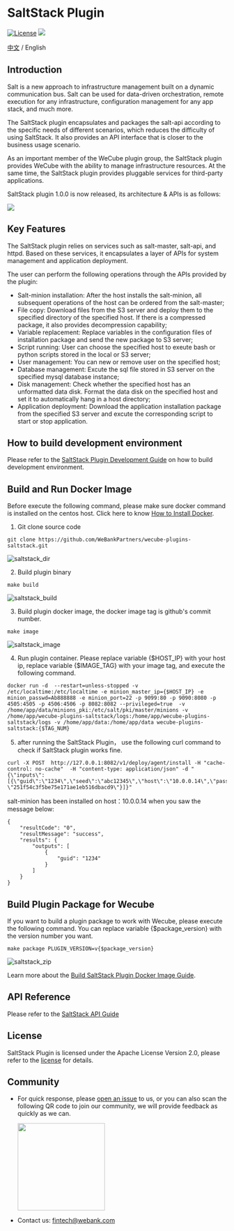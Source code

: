 # SaltStack Plugin

[![License](https://img.shields.io/badge/License-Apache%202.0-blue.svg)](https://opensource.org/licenses/Apache-2.0)
![](https://img.shields.io/badge/language-golang-orang.svg)
 
[中文](README.md) / English

## Introduction

Salt is a new approach to infrastructure management built on a dynamic communication bus. Salt can be used for data-driven orchestration, remote execution for any infrastructure, configuration management for any app stack, and much more.

The SaltStack plugin encapsulates and packages the salt-api according to the specific needs of different scenarios, which reduces the difficulty of using SaltStack. It also provides an API interface that is closer to the business usage scenario.

As an important member of the WeCube plugin group, the SaltStack plugin provides WeCube with the ability to manage infrastructure resources. At the same time, the SaltStack plugin provides pluggable services for third-party applications.

SaltStack plugin 1.0.0 is now released, its architecture & APIs is as follows:

<img src="./docs/images/architectrue_en.png" /> 

## Key Features

The SaltStack plugin relies on services such as salt-master, salt-api, and httpd. Based on these services, it encapsulates a layer of APIs for system management and application deployment.

The user can perform the following operations through the APIs provided by the plugin:

- Salt-minion installation: After the host installs the salt-minion, all subsequent operations of the host can be ordered from the salt-master;
- File copy: Download files from the S3 server and deploy them to the specified directory of the specified host. If there is a compressed package, it also provides decompression capability;
- Variable replacement: Replace variables in the configuration files of installation package and send the new package to S3 server;
- Script running: User can choose the specified host to exeute bash or python scripts stored in the local or S3 server;
- User management: You can new or remove user on the specified host;
- Database management: Excute the sql file stored in S3 server on the specified mysql database instance;
- Disk management: Check whether the specified host has an unformatted data disk. Format the data disk on the specified host and set it to automatically hang in a host directory;
- Application deployment: Download the application installation package from the specified S3 server and excute the corresponding script to start or stop application.

## How to build development environment

Please refer to the [SaltStack Plugin Development Guide](docs/compile/wecube-plugins-saltstack_build_dev_env_en.md) on how to build development environment.

## Build and Run Docker Image

Before execute the following command, please make sure docker command is installed on the centos host. Click here to know [How to Install Docker](https://docs.docker.com/install/linux/docker-ce/centos/).

1. Git clone source code 

```
git clone https://github.com/WeBankPartners/wecube-plugins-saltstack.git
```

![saltstack_dir](docs/compile/images/saltstack_dir.png)

2. Build plugin binary

```
make build 
```

![saltstack_build](docs/compile/images/saltstack_build.png)

3. Build plugin docker image, the docker image tag is github's commit number.

```
make image
```

![saltstack_image](docs/compile/images/saltstack_image.png)

4. Run plugin container. Please replace variable {$HOST_IP} with your host ip, replace variable {$IMAGE_TAG} with your image tag, and execute the following command.

```
docker run -d  --restart=unless-stopped -v /etc/localtime:/etc/localtime -e minion_master_ip={$HOST_IP} -e minion_passwd=Ab888888 -e minion_port=22 -p 9099:80 -p 9090:8080 -p 4505:4505 -p 4506:4506 -p 8082:8082 --privileged=true  -v /home/app/data/minions_pki:/etc/salt/pki/master/minions -v /home/app/wecube-plugins-saltstack/logs:/home/app/wecube-plugins-saltstack/logs -v /home/app/data:/home/app/data wecube-plugins-saltstack:{$TAG_NUM}
```

5. after running the SaltStack Plugin， use the following curl command to check if SaltStack plugin works fine. 

```
curl -X POST  http://127.0.0.1:8082/v1/deploy/agent/install -H "cache-control: no-cache"  -H "content-type: application/json" -d "{\"inputs\":[{\"guid\":\"1234\",\"seed\":\"abc12345\",\"host\":\"10.0.0.14\",\"password\": \"251f54c3f5be75e171ae1eb516dbacd9\"}]}"
```

salt-minion has been installed on host：10.0.0.14 when you saw the message below:

```
{
    "resultCode": "0",
    "resultMessage": "success",
    "results": {
        "outputs": [
            {
                "guid": "1234"
            }
        ]
    }
}
```

## Build Plugin Package for Wecube

If you want to build a plugin package to work with Wecube, please execute the following command. You can replace variable {$package_version} with the version number you want.

```
make package PLUGIN_VERSION=v{$package_version}
```

![saltstack_zip](docs/compile/images/saltstack_zip.png)

Learn more about the [Build SaltStack Plugin Docker Image Guide](docs/compile/wecube-plugins-saltstack_compile_guide_en.md).

## API Reference

Please refer to the [SaltStack API Guide](docs/api/wecube_plugins_saltstack_api_guide_en.md)

## License

SaltStack Plugin is licensed under the Apache License Version 2.0, please refer to the [license](http://www.apache.org/licenses/LICENSE-2.0) for details.


## Community

- For quick response, please [open an issue](https://github.com/WeBankPartners/wecube-plugins-saltstack/issues/new/choose) to us, or you can also scan the following QR code to join our community, we will provide feedback as quickly as we can.

  <div align="left">
  <img src="docs/images/wecube_qr_code.png"  height="200" width="200">
  </div>

- Contact us: fintech@webank.com
